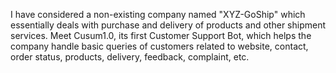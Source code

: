 I have considered a non-existing company named "XYZ-GoShip" which essentially deals with purchase and delivery of products and other shipment services.
Meet Cusum1.0, its first Customer Support Bot, which helps the company handle basic queries of customers related to website, contact, order status, products, delivery, feedback, complaint, etc.
